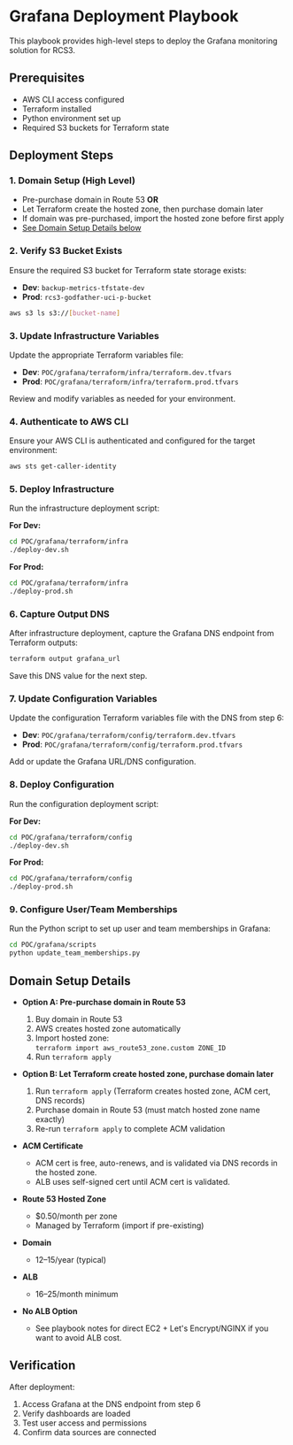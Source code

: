 # Grafana Deployment Playbook

This playbook provides high-level steps to deploy the Grafana monitoring solution for RCS3.

## Prerequisites
- AWS CLI access configured
- Terraform installed
- Python environment set up
- Required S3 buckets for Terraform state

## Deployment Steps

### 1. Domain Setup (High Level)
- Pre-purchase domain in Route 53 **OR**
- Let Terraform create the hosted zone, then purchase domain later
- If domain was pre-purchased, import the hosted zone before first apply
- [See Domain Setup Details below](#domain-setup-details)

### 2. Verify S3 Bucket Exists
Ensure the required S3 bucket for Terraform state storage exists:
- **Dev**: `backup-metrics-tfstate-dev`
- **Prod**: `rcs3-godfather-uci-p-bucket`

```bash
aws s3 ls s3://[bucket-name]
```

### 3. Update Infrastructure Variables
Update the appropriate Terraform variables file:
- **Dev**: `POC/grafana/terraform/infra/terraform.dev.tfvars`
- **Prod**: `POC/grafana/terraform/infra/terraform.prod.tfvars`

Review and modify variables as needed for your environment.

### 4. Authenticate to AWS CLI
Ensure your AWS CLI is authenticated and configured for the target environment:

```bash
aws sts get-caller-identity
```

### 5. Deploy Infrastructure
Run the infrastructure deployment script:

**For Dev:**
```bash
cd POC/grafana/terraform/infra
./deploy-dev.sh
```

**For Prod:**
```bash
cd POC/grafana/terraform/infra
./deploy-prod.sh
```

### 6. Capture Output DNS
After infrastructure deployment, capture the Grafana DNS endpoint from Terraform outputs:

```bash
terraform output grafana_url
```

Save this DNS value for the next step.

### 7. Update Configuration Variables
Update the configuration Terraform variables file with the DNS from step 6:
- **Dev**: `POC/grafana/terraform/config/terraform.dev.tfvars`
- **Prod**: `POC/grafana/terraform/config/terraform.prod.tfvars`

Add or update the Grafana URL/DNS configuration.

### 8. Deploy Configuration
Run the configuration deployment script:

**For Dev:**
```bash
cd POC/grafana/terraform/config
./deploy-dev.sh
```

**For Prod:**
```bash
cd POC/grafana/terraform/config
./deploy-prod.sh
```

### 9. Configure User/Team Memberships
Run the Python script to set up user and team memberships in Grafana:

```bash
cd POC/grafana/scripts
python update_team_memberships.py
```

## Domain Setup Details

- **Option A: Pre-purchase domain in Route 53**
  1. Buy domain in Route 53
  2. AWS creates hosted zone automatically
  3. Import hosted zone:  
     `terraform import aws_route53_zone.custom ZONE_ID`
  4. Run `terraform apply`

- **Option B: Let Terraform create hosted zone, purchase domain later**
  1. Run `terraform apply` (Terraform creates hosted zone, ACM cert, DNS records)
  2. Purchase domain in Route 53 (must match hosted zone name exactly)
  3. Re-run `terraform apply` to complete ACM validation

- **ACM Certificate**
  - ACM cert is free, auto-renews, and is validated via DNS records in the hosted zone.
  - ALB uses self-signed cert until ACM cert is validated.

- **Route 53 Hosted Zone**
  - $0.50/month per zone
  - Managed by Terraform (import if pre-existing)

- **Domain**
  - $12–$15/year (typical)

- **ALB**
  - $16–$25/month minimum

- **No ALB Option**
  - See playbook notes for direct EC2 + Let's Encrypt/NGINX if you want to avoid ALB cost.

## Verification
After deployment:
1. Access Grafana at the DNS endpoint from step 6
2. Verify dashboards are loaded
3. Test user access and permissions
4. Confirm data sources are connected
